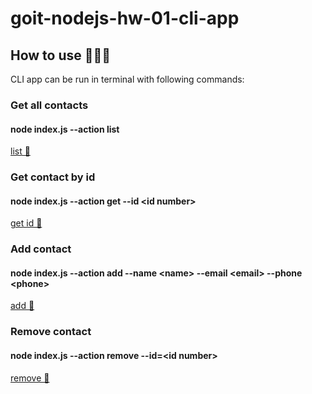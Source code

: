 # goit-nodejs-hw-01-cli-app

## How to use 👨🏽‍💻

CLI app can be run in terminal with following commands:

### Get all contacts

#### node index.js --action list

[list 📜](https://monosnap.com/file/YzWgcItKmUBeJAUoodrm4IOAnngCnW)

### Get contact by id

#### node index.js --action get --id \<id number>

[get id 👻](https://monosnap.com/file/3vEvZwEhD0MOrhvYjqXAtUplCnCk0b)

### Add contact

#### node index.js --action add --name \<name> --email \<email> --phone \<phone>

[add 🔨](https://monosnap.com/file/p5mC1Gi6o5AfcGgUR0l78nqpNPt1I6)

### Remove contact

#### node index.js --action remove --id=\<id number>

[remove 🎯](https://monosnap.com/file/5ER8u7KCrd0FjSJo8HiI1BRDiFeSKb)

